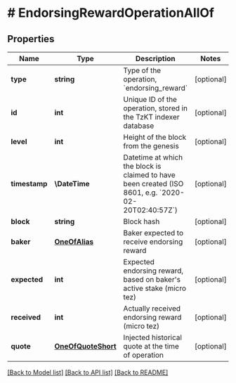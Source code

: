# # EndorsingRewardOperationAllOf

## Properties

Name | Type | Description | Notes
------------ | ------------- | ------------- | -------------
**type** | **string** | Type of the operation, &#x60;endorsing_reward&#x60; | [optional]
**id** | **int** | Unique ID of the operation, stored in the TzKT indexer database | [optional]
**level** | **int** | Height of the block from the genesis | [optional]
**timestamp** | **\DateTime** | Datetime at which the block is claimed to have been created (ISO 8601, e.g. &#x60;2020-02-20T02:40:57Z&#x60;) | [optional]
**block** | **string** | Block hash | [optional]
**baker** | [**OneOfAlias**](OneOfAlias.md) | Baker expected to receive endorsing reward | [optional]
**expected** | **int** | Expected endorsing reward, based on baker&#39;s active stake (micro tez) | [optional]
**received** | **int** | Actually received endorsing reward (micro tez) | [optional]
**quote** | [**OneOfQuoteShort**](OneOfQuoteShort.md) | Injected historical quote at the time of operation | [optional]

[[Back to Model list]](../../README.md#models) [[Back to API list]](../../README.md#endpoints) [[Back to README]](../../README.md)
